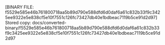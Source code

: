 [BINARY FILE: f5529e585e46b761800718aa5b89d790e588dfd6d0daf6a61c832b33f9c3425ee9322e5e838cf5e10f7551c126fc73427db40e1bdbeac7119b5ce91d2d97]
Stored copy: docs/converted-binary/f5529e585e46b761800718aa5b89d790e588dfd6d0daf6a61c832b33f9c3425ee9322e5e838cf5e10f7551c126fc73427db40e1bdbeac7119b5ce91d2d97
